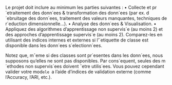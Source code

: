 Le projet doit inclure au minimum les parties suivantes :
• Collecte et pr´etraitement des donn´ees & transformation des donn´ees (par ex. d´ebruitage des
donn´ees, traitement des valeurs manquantes, techniques de r´eduction dimensionnelle...).
• Analyse des donn´ees & Visualisation.
• Appliquez des algorithmes d’apprentissage non supervis´e (au moins 2) et des approches
d’apprentissage supervis´e (au moins 2). Comparez-les en utilisant des indices internes et
externes si l’´etiquette de classe est disponible dans les donn´ees s´electionn´ees.

Notez que, mˆeme si des classes sont pr´esentes dans les donn´ees, nous supposons qu’elles ne sont
pas disponibles.
Par cons´equent, seules des m´ethodes non supervis´ees doivent ˆetre utilis´ees. Vous pouvez cependant
valider votre mod`ele `a l’aide d’indices de validation externe (comme l’Accuracy, l’ARI, etc.).

